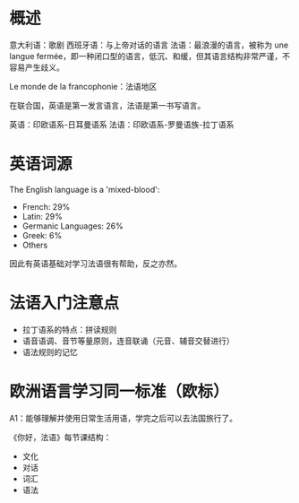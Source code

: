 # 概述

意大利语：歌剧
西班牙语：与上帝对话的语言
法语：最浪漫的语言，被称为 une langue fermée，即一种闭口型的语言，低沉、和缓，但其语言结构非常严谨，不容易产生歧义。

Le monde de la francophonie：法语地区

在联合国，英语是第一发言语言，法语是第一书写语言。

英语：印欧语系-日耳曼语系
法语：印欧语系-罗曼语族-拉丁语系

# 英语词源

The English language is a 'mixed-blood':

* French: 29%
* Latin: 29%
* Germanic Languages: 26%
* Greek: 6%
* Others

因此有英语基础对学习法语很有帮助，反之亦然。

# 法语入门注意点

* 拉丁语系的特点：拼读规则
* 语音语调、音节等量原则，连音联诵（元音、辅音交替进行）
* 语法规则的记忆

# 欧洲语言学习同一标准（欧标）

A1：能够理解并使用日常生活用语，学完之后可以去法国旅行了。

《你好，法语》每节课结构：

* 文化
* 对话
* 词汇
* 语法

